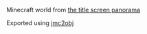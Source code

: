 Minecraft world from [the title screen panorama](https://www.youtube.com/watch?v=Mu44oo3lB1I)

Exported using [jmc2obj](https://www.jmc2obj.net/)
